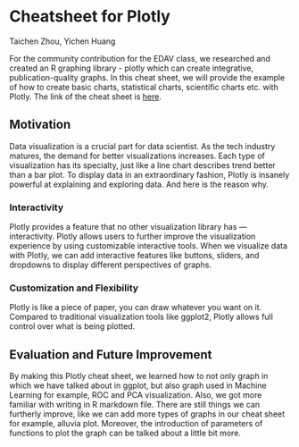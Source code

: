 #  Cheatsheet for Plotly

Taichen Zhou, Yichen Huang

For the community contribution for the EDAV class, we researched and created an R graphing library - plotly which can create integrative, publication-quality graphs. In this cheat sheet, we will provide the example of how to create basic charts, statistical charts, scientific charts etc. with Plotly.
The link of the cheat sheet is [here](https://yichuang25.github.io/Plotly-Cheatsheet/).

## Motivation
Data visualization is a crucial part for data scientist. As the tech industry matures, the demand for better visualizations increases. Each type of visualization has its specialty, just like a line chart describes trend better than a bar plot. To display data in an extraordinary fashion, Plotly is insanely powerful at explaining and exploring data. And here is the reason why.

### Interactivity
Plotly provides a feature that no other visualization library has — interactivity. Plotly allows users to further improve the visualization experience by using customizable interactive tools. When we visualize data with Plotly, we can add interactive features like buttons, sliders, and dropdowns to display different perspectives of graphs.

### Customization and Flexibility
Plotly is like a piece of paper, you can draw whatever you want on it. Compared to traditional visualization tools like ggplot2, Plotly allows full control over what is being plotted.

## Evaluation and Future Improvement
By making this Plotly cheat sheet, we learned how to not only graph in which we have talked about in ggplot, but also graph used in Machine Learning for example, ROC and PCA visualization. Also, we got more familiar with writing in R markdown file. 
There are still things we can furtherly improve, like we can add more types of graphs in our cheat sheet for example, alluvia plot. Moreover, the introduction of parameters of functions to plot the graph can be talked about a little bit more.
